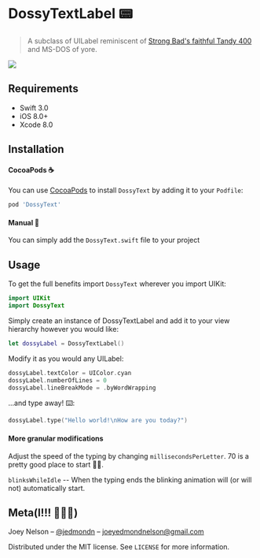 # DossyTextLabel 📟
> A subclass of UILabel reminiscent of [Strong Bad's faithful Tandy 400](http://www.homestarrunner.com/sbemail10.html) and MS-DOS of yore.


![](https://media.giphy.com/media/b7HBTefES2Rpe/giphy.gif)



## Requirements

- Swift 3.0
- iOS 8.0+
- Xcode 8.0

## Installation

#### CocoaPods ☕️
You can use [CocoaPods](http://cocoapods.org/) to install `DossyText` by adding it to your `Podfile`:

```ruby
pod 'DossyText'
```

#### Manual 🔧
You can simply add the ```DossyText.swift``` file to your project


## Usage

To get the full benefits import `DossyText` wherever you import UIKit:

``` swift
import UIKit
import DossyText
```


Simply create an instance of DossyTextLabel and add it to your view hierarchy however you would like:
```swift
let dossyLabel = DossyTextLabel()
```

Modify it as you would any UILabel:
```swift
dossyLabel.textColor = UIColor.cyan
dossyLabel.numberOfLines = 0
dossyLabel.lineBreakMode = .byWordWrapping
```


...and type away! ⌨️:
```swift
dossyLabel.type("Hello world!\nHow are you today?")
```

#### More granular modifications

Adjust the speed of the typing by changing ```millisecondsPerLetter```. 70 is a pretty good place to start 🏃🏼.

```blinksWhileIdle``` -- When the typing ends the blinking animation will (or will not) automatically start.

## Meta(l!!! 🎸🎸🎸) 

Joey Nelson – [@jedmondn](https://twitter.com/jedmondn) – joeyedmondnelson@gmail.com

Distributed under the MIT license. See ``LICENSE`` for more information.

